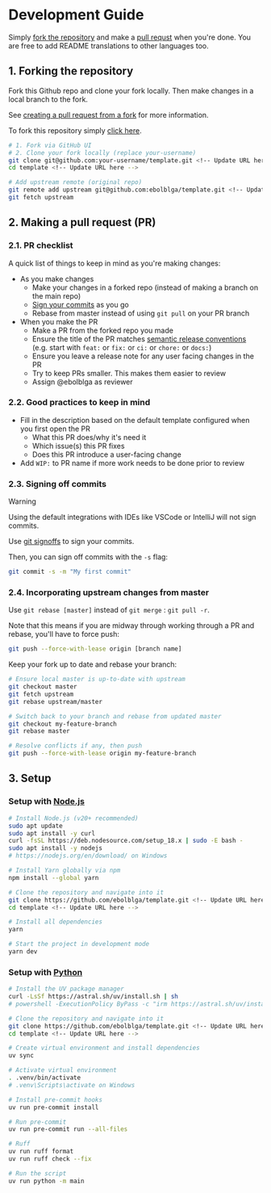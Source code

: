 # Development Guide
Simply [fork the repository](#1-forking-the-repository) and make a [pull requst](#2-making-a-pull-request-pr) when you're done. You are free to add README translations to other languages too.

## 1. Forking the repository
Fork this Github repo and clone your fork locally. Then make changes in a local branch to the fork.

See [creating a pull request from a fork](https://docs.github.com/en/github/collaborating-with-pull-requests/proposing-changes-to-your-work-with-pull-requests/creating-a-pull-request-from-a-fork) for more information.

To fork this repository simply [click here](https://github.com/ebolblga/template/fork).<!-- Update URL here -->

```bash
# 1. Fork via GitHub UI
# 2. Clone your fork locally (replace your-username)
git clone git@github.com:your-username/template.git <!-- Update URL here -->
cd template <!-- Update URL here -->

# Add upstream remote (original repo)
git remote add upstream git@github.com:ebolblga/template.git <!-- Update URL here -->
git fetch upstream
```

## 2. Making a pull request (PR)
### 2.1. PR checklist
A quick list of things to keep in mind as you're making changes:
- As you make changes
  - Make your changes in a forked repo (instead of making a branch on the main repo)
  - [Sign your commits](#23-signing-off-commits) as you go
  - Rebase from master instead of using `git pull` on your PR branch
- When you make the PR
  - Make a PR from the forked repo you made
  - Ensure the title of the PR matches [semantic release conventions](https://gist.github.com/qoomon/5dfcdf8eec66a051ecd85625518cfd13) (e.g. start with `feat:` or `fix:` or `ci:` or `chore:` or `docs:`)
  - Ensure you leave a release note for any user facing changes in the PR
  - Try to keep PRs smaller. This makes them easier to review
  - Assign @ebolblga as reviewer

### 2.2. Good practices to keep in mind
- Fill in the description based on the default template configured when you first open the PR
  - What this PR does/why it's need it
  - Which issue(s) this PR fixes
  - Does this PR introduce a user-facing change
- Add `WIP:` to PR name if more work needs to be done prior to review

### 2.3. Signing off commits
> [!WARNING]
> Using the default integrations with IDEs like VSCode or IntelliJ will not sign commits.

Use [git signoffs](https://docs.github.com/en/github/authenticating-to-github/managing-commit-signature-verification) to sign your commits.

Then, you can sign off commits with the `-s` flag:
```bash
git commit -s -m "My first commit"
```

### 2.4. Incorporating upstream changes from master
Use `git rebase [master]` instead of `git merge` : `git pull -r`.

Note that this means if you are midway through working through a PR and rebase, you'll have to force push:
```bash
git push --force-with-lease origin [branch name]
```

Keep your fork up to date and rebase your branch:
```bash
# Ensure local master is up-to-date with upstream
git checkout master
git fetch upstream
git rebase upstream/master

# Switch back to your branch and rebase from updated master
git checkout my-feature-branch
git rebase master

# Resolve conflicts if any, then push
git push --force-with-lease origin my-feature-branch
```

## 3. Setup
### Setup with [Node.js](https://nodejs.org/en/)
```bash
# Install Node.js (v20+ recommended)
sudo apt update
sudo apt install -y curl
curl -fsSL https://deb.nodesource.com/setup_18.x | sudo -E bash -
sudo apt install -y nodejs
# https://nodejs.org/en/download/ on Windows

# Install Yarn globally via npm
npm install --global yarn

# Clone the repository and navigate into it
git clone https://github.com/ebolblga/template.git <!-- Update URL here -->
cd template <!-- Update URL here -->

# Install all dependencies
yarn

# Start the project in development mode
yarn dev
```

### Setup with [Python](https://www.python.org/downloads/)
```bash
# Install the UV package manager
curl -LsSf https://astral.sh/uv/install.sh | sh
# powershell -ExecutionPolicy ByPass -c "irm https://astral.sh/uv/install.ps1 | iex" on Windows

# Clone the repository and navigate into it
git clone https://github.com/ebolblga/template.git <!-- Update URL here -->
cd template <!-- Update URL here -->

# Create virtual environment and install dependencies
uv sync

# Activate virtual environment
. .venv/bin/activate
# .venv\Scripts\activate on Windows

# Install pre-commit hooks
uv run pre-commit install

# Run pre-commit
uv run pre-commit run --all-files

# Ruff
uv run ruff format
uv run ruff check --fix

# Run the script
uv run python -m main
```
